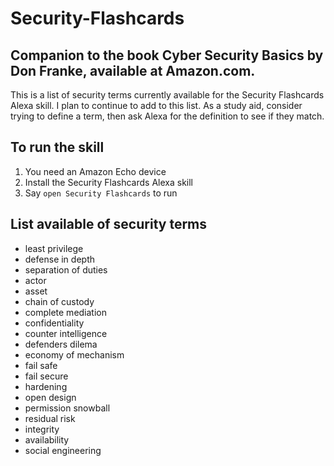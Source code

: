 # Security-Flashcards
## Companion to the book Cyber Security Basics by Don Franke, available at Amazon.com.
This is a list of security terms currently available for the Security Flashcards Alexa skill. I plan to continue to add to this list. As a study aid, consider trying to define a term, then ask Alexa for the definition to see if they match.
## To run the skill
1. You need an Amazon Echo device
2. Install the Security Flashcards Alexa skill
3. Say `open Security Flashcards` to run
## List available of security terms 
* least privilege
* defense in depth
* separation of duties
* actor
* asset
* chain of custody
* complete mediation
* confidentiality
* counter intelligence
* defenders dilema
* economy of mechanism
* fail safe
* fail secure
* hardening
* open design
* permission snowball
* residual risk
* integrity
* availability
* social engineering
